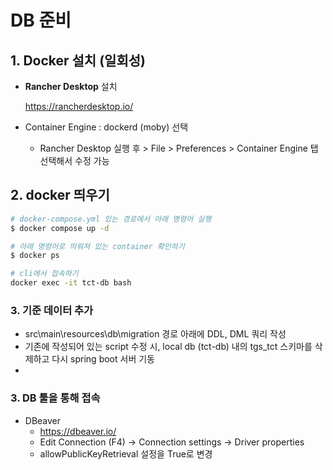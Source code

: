 # DB 준비

## 1. Docker 설치 (일회성)

- **Rancher Desktop** 설치

  https://rancherdesktop.io/

- Container Engine : dockerd (moby) 선택
  - Rancher Desktop 실행 후 > File > Preferences > Container Engine 탭 선택해서 수정 가능

## 2. docker 띄우기

```bash
# docker-compose.yml 있는 경로에서 아래 명령어 실행
$ docker compose up -d

# 아래 명령어로 띄워져 있는 container 확인하기
$ docker ps

# cli에서 접속하기
docker exec -it tct-db bash
```

### 3. 기준 데이터 추가

- src\main\resources\db\migration 경로 아래에 DDL, DML 쿼리 작성
- 기존에 작성되어 있는 script 수정 시, local db (tct-db) 내의 tgs_tct 스키마를 삭제하고 다시 spring boot 서버 기동
-

### 3. DB 툴을 통해 접속

- DBeaver
  - https://dbeaver.io/
  - Edit Connection (F4) → Connection settings → Driver properties
  - allowPublicKeyRetrieval 설정을 True로 변경
